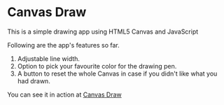 # Canvas Draw

This is a simple drawing app using HTML5 Canvas and JavaScript

Following are the app's features so far.
1. Adjustable line width.
2. Option to pick your favourite color for the drawing pen.
3. A button to reset the whole Canvas in case if you didn't like what you had drawn.

You can see it in action at [Canvas Draw](https://shivaprakash-sudo.github.io/canvas-drawing-app/)

